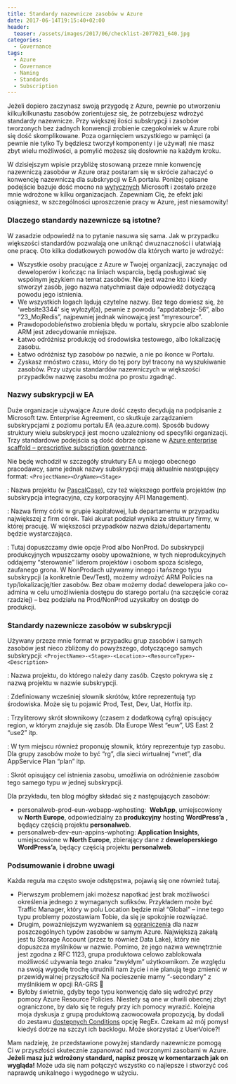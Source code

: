 ```yaml
---
title: Standardy nazewnicze zasobów w Azure
date: 2017-06-14T19:15:40+02:00
header:
  teaser: /assets/images/2017/06/checklist-2077021_640.jpg
categories:
  - Governance
tags:
  - Azure
  - Governance
  - Naming
  - Standards
  - Subscription
---
```

Jeżeli dopiero zaczynasz swoją przygodę z Azure, pewnie po utworzeniu kilku/kilkunastu zasobów zorientujesz się, że potrzebujesz wdrożyć standardy nazewnicze. Przy większej ilości subskrypcji i zasobów tworzonych bez żadnych konwencji zrobienie czegokolwiek w Azure robi się dość skomplikowane. Poza ogarnięciem wszystkiego w pamięci (a pewnie nie tylko Ty będziesz tworzył komponenty i je używał) nie masz zbyt wielu możliwości, a pomylić możesz się dosłownie na każdym kroku.

W dzisiejszym wpisie przybliżę stosowaną przeze mnie konwencję nazewniczą zasobów w Azure oraz postaram się w skrócie zahaczyć o konwencję nazewniczą dla subskrypcji w EA portalu. Poniżej opisane podejście bazuje dość mocno na <a href="https://docs.microsoft.com/en-us/azure/architecture/best-practices/naming-conventions" target="_blank" rel="noopener">wytycznych</a> Microsoft i zostało przeze mnie wdrożone w kilku organizacjach. Zapewniam Cię, że efekt jaki osiągniesz, w szczególności uproszczenie pracy w Azure, jest niesamowity!

### Dlaczego standardy nazewnicze są istotne?

W zasadzie odpowiedź na to pytanie nasuwa się sama. Jak w przypadku większości standardów pozwalają one uniknąć dwuznaczności i ułatwiają one pracę. Oto kilka dodatkowych powodów dla których warto je wdrożyć:

  * Wszystkie osoby pracujące z Azure w Twojej organizacji, zaczynając od deweloperów i kończąc na liniach wsparcia, będą posługiwać się wspólnym językiem na temat zasobów. Nie jest ważne kto i kiedy stworzył zasób, jego nazwa natychmiast daje odpowiedź dotyczącą powodu jego istnienia.
  * We wszystkich logach lądują czytelne nazwy. Bez tego dowiesz się, że &#8216;website3344&#8217; się wyłożył(a), pewnie z powodu &#8220;appdatabejz-56&#8221;, albo &#8220;23_MojRedis&#8221;, najpewniej jednak winowajcą jest &#8220;myresource&#8221;.
  * Prawdopodobieństwo zrobienia błędu w portalu, skrypcie albo szablonie ARM jest zdecydowanie mniejsze.
  * Łatwo odróżnisz produkcję od środowiska testowego, albo lokalizację zasobu.
  * Łatwo odróżnisz typ zasobów po nazwie, a nie po ikonce w Portalu.
  * Zyskasz mnóstwo czasu, który do tej pory był tracony na wyszukiwanie zasobów. Przy użyciu standardów nazewniczych w większości przypadków nazwę zasobu można po prostu zgadnąć.

### Nazwy subskrypcji w EA

Duże organizacje używające Azure dość często decydują na podpisanie z Microsoft tzw. Enterprise Agreement, co skutkuje zarządzaniem subskrypcjami z poziomu portalu EA (ea.azure.com). Sposób budowy struktury wielu subskrypcji jest mocno uzależniony od specyfiki organizacji. Trzy standardowe podejścia są dość dobrze opisane w <a href="https://docs.microsoft.com/en-us/azure/azure-resource-manager/resource-manager-subscription-governance#define-your-hierarchy" target="_blank" rel="noopener">Azure enterprise scaffold &#8211; prescriptive subscription governance</a>.

Nie będę wchodził w szczegóły struktury EA u mojego obecnego pracodawcy, same jednak nazwy subskrypcji mają aktualnie następujący format: <code class="EnlighterJSRAW" data-enlighter-language="null">&lt;ProjectName&gt;_&lt;OrgName&gt;_&lt;Stage&gt;</code>

<span style="text-decoration: underline;"><ProjectName></span>: Nazwa projektu (w <a href="https://pl.wikipedia.org/wiki/PascalCase" target="_blank" rel="noopener">PascalCase</a>), czy też większego portfela projektów (np subskrypcja integracyjna, czy korporacyjny API Management).

<span style="text-decoration: underline;"><OrgName></span>: Nazwa firmy córki w grupie kapitałowej, lub departamentu w przypadku największej z firm córek. Taki akurat podział wynika ze struktury firmy, w której pracuję. W większości przypadków nazwa działu/departamentu będzie wystarczająca.

<span style="text-decoration: underline;"><Stage></span>: Tutaj dopuszczamy dwie opcje Prod albo NonProd. Do subskrypcji produkcyjnych wpuszczamy osoby upoważnione, w tych nieprodukcyjnych oddajemy &#8220;sterowanie&#8221; liderom projektów i osobom spoza ścisłego, zaufanego grona. W NonProdach używamy innego i tańszego typu subskrypcji (a konkretnie Dev/Test), możemy wdrożyć ARM Policies na typ/lokalizację/tier zasobów. Bez obaw możemy dodać dewelopera jako co-admina w celu umożliwienia dostępu do starego portalu (na szczęście coraz rzadziej) &#8211; bez podziału na Prod/NonProd uzyskałby on dostęp do produkcji.

### Standardy nazewnicze zasobów w subskrypcji

Używany przeze mnie format w przypadku grup zasobów i samych zasobów jest nieco zbliżony do powyższego, dotyczącego samych subskrypcji: <code class="EnlighterJSRAW" data-enlighter-language="null">&lt;ProjectName&gt;-&lt;Stage&gt;-&lt;Location&gt;-&lt;ResourceType&gt;-&lt;Description&gt;</code>

<span style="text-decoration: underline;"><ProjectName></span>: Nazwa projektu, do którego należy dany zasób. Często pokrywa się z nazwą projektu w nazwie subskrypcji.

<span style="text-decoration: underline;"><Stage></span>: Zdefiniowany wcześniej słownik skrótów, które reprezentują typ środowiska. Może się tu pojawić Prod, Test, Dev, Uat, Hotfix itp.

<span style="text-decoration: underline;"><Location></span>: Trzyliterowy skrót słownikowy (czasem z dodatkową cyfrą) opisujący region, w którym znajduje się zasób. Dla Europe West &#8220;euw&#8221;, US East 2 &#8220;use2&#8221; itp.

<span style="text-decoration: underline;"><ResourceType></span>: W tym miejscu również proponuję słownik, który reprezentuje typ zasobu. Dla grupy zasobów może to być &#8220;rg&#8221;, dla sieci wirtualnej &#8220;vnet&#8221;, dla AppService Plan &#8220;plan&#8221; itp.

<span style="text-decoration: underline;"><Description></span>: Skrót opisujący cel istnienia zasobu, umożliwia on odróżnienie zasobów tego samego typu w jednej subskrypcji.

Dla przykładu, ten blog mógłby składać się z następujących zasobów:

  * personalweb-prod-eun-webapp-wphosting:  **WebApp**, umiejscowiony w **North Europe**, odpowiedzialny za **produkcyjny** hosting **WordPress&#8217;a** , będący częścią projektu **personalweb**.
  * personalweb-dev-eun-appins-wphoting: **Application Insights**, umiejscowione w **North Europe**, zbierający dane z **deweloperskiego WordPress&#8217;a**, będący częścią projektu **personalweb**.

### Podsumowanie i drobne uwagi

Każda reguła ma często swoje odstępstwa, pojawią się one również tutaj.

  * Pierwszym problemem jaki możesz napotkać jest brak możliwości określenia jednego z wymaganych sufiksów. Przykładem może być Traffic Manager, który w polu Location będzie miał &#8220;Global&#8221; &#8211; inne tego typu problemy pozostawiam Tobie, da się je spokojnie rozwiązać.
  * Drugim, poważniejszym wyzwaniem są <a href="https://docs.microsoft.com/en-us/azure/architecture/best-practices/naming-conventions#naming-rules-and-restrictions" target="_blank" rel="noopener">ograniczenia</a> dla nazw poszczególnych typów zasobów w samym Azure. Największą zakałą jest tu Storage Account (przez to również Data Lake), który nie dopuszcza myślników w nazwie. Pomimo, że jego nazwa wewnętrznie jest zgodna z RFC 1123, grupa produktowa celowo zablokowała możliwość używania tego znaku &#8220;zwykłym&#8221; użytkownikom. Ze względu na swoją wygodę trochę utrudnili nam życie i nie planują tego zmienić w przewidywalnej przyszłości! Na pocieszenie mamy &#8220;-secondary&#8221; z myślnikiem w opcji RA-GRS 🙂
  * Byłoby świetnie, gdyby tego typu konwencję dało się wdrożyć przy pomocy Azure Resource Policies. Niestety są one w chwili obecnej zbyt ograniczone, by dało się te reguły przy ich pomocy wyrazić. Kolejna moja dyskusja z grupą produktową zaowocowała propozycją, by dodali do zestawu <a href="https://docs.microsoft.com/en-us/azure/azure-resource-manager/resource-manager-policy#policy-rule" target="_blank" rel="noopener">dostępnych Conditions</a> opcję RegEx. Czekam aż mój pomysł kiedyś dotrze na szczyt ich backlogu. Może skorzystać z UserVoice?!

Mam nadzieję, że przedstawione powyżej standardy nazewnicze pomogą Ci w przyszłości skutecznie zapanować nad tworzonymi zasobami w Azure. **Jeżeli masz już wdrożony standard, napisz proszę w komentarzach jak on wygląda!** Może uda się nam połączyć wszystko co najlepsze i stworzyć coś naprawdę unikalnego i wygodnego w użyciu.